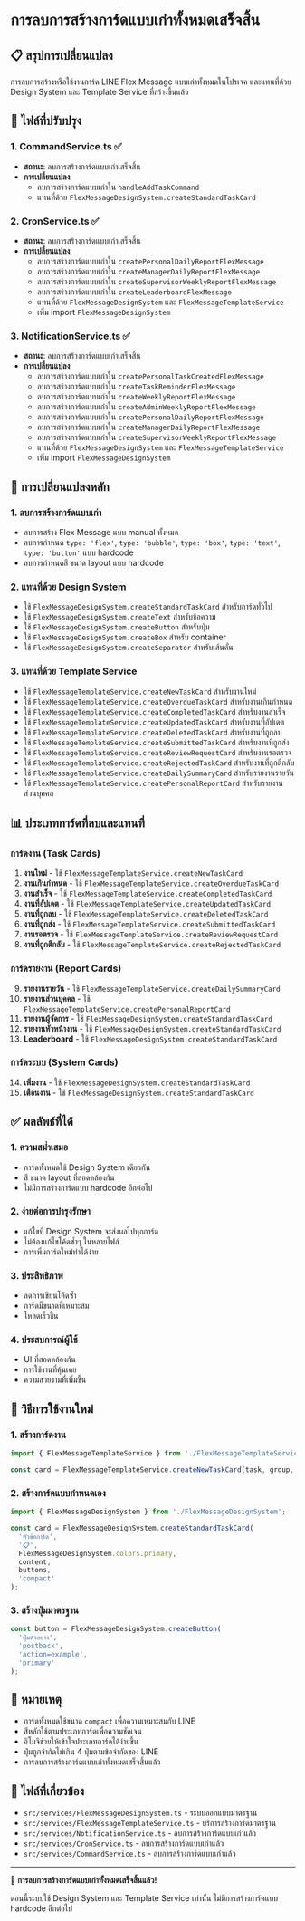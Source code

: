 # การลบการสร้างการ์ดแบบเก่าทั้งหมดเสร็จสิ้น

## 📋 สรุปการเปลี่ยนแปลง

การลบการสร้างหรือใช้งานการ์ด LINE Flex Message แบบเก่าทั้งหมดในโปรเจค และแทนที่ด้วย Design System และ Template Service ที่สร้างขึ้นแล้ว

## 🔄 ไฟล์ที่ปรับปรุง

### 1. **CommandService.ts** ✅
- **สถานะ**: ลบการสร้างการ์ดแบบเก่าเสร็จสิ้น
- **การเปลี่ยนแปลง**:
  - ลบการสร้างการ์ดแบบเก่าใน `handleAddTaskCommand`
  - แทนที่ด้วย `FlexMessageDesignSystem.createStandardTaskCard`

### 2. **CronService.ts** ✅
- **สถานะ**: ลบการสร้างการ์ดแบบเก่าเสร็จสิ้น
- **การเปลี่ยนแปลง**:
  - ลบการสร้างการ์ดแบบเก่าใน `createPersonalDailyReportFlexMessage`
  - ลบการสร้างการ์ดแบบเก่าใน `createManagerDailyReportFlexMessage`
  - ลบการสร้างการ์ดแบบเก่าใน `createSupervisorWeeklyReportFlexMessage`
  - ลบการสร้างการ์ดแบบเก่าใน `createLeaderboardFlexMessage`
  - แทนที่ด้วย `FlexMessageDesignSystem` และ `FlexMessageTemplateService`
  - เพิ่ม import `FlexMessageDesignSystem`

### 3. **NotificationService.ts** ✅
- **สถานะ**: ลบการสร้างการ์ดแบบเก่าเสร็จสิ้น
- **การเปลี่ยนแปลง**:
  - ลบการสร้างการ์ดแบบเก่าใน `createPersonalTaskCreatedFlexMessage`
  - ลบการสร้างการ์ดแบบเก่าใน `createTaskReminderFlexMessage`
  - ลบการสร้างการ์ดแบบเก่าใน `createWeeklyReportFlexMessage`
  - ลบการสร้างการ์ดแบบเก่าใน `createAdminWeeklyReportFlexMessage`
  - ลบการสร้างการ์ดแบบเก่าใน `createPersonalDailyReportFlexMessage`
  - ลบการสร้างการ์ดแบบเก่าใน `createManagerDailyReportFlexMessage`
  - ลบการสร้างการ์ดแบบเก่าใน `createSupervisorWeeklyReportFlexMessage`
  - แทนที่ด้วย `FlexMessageDesignSystem` และ `FlexMessageTemplateService`
  - เพิ่ม import `FlexMessageDesignSystem`

## 🎨 การเปลี่ยนแปลงหลัก

### 1. **ลบการสร้างการ์ดแบบเก่า**
- ลบการสร้าง Flex Message แบบ manual ทั้งหมด
- ลบการกำหนด `type: 'flex'`, `type: 'bubble'`, `type: 'box'`, `type: 'text'`, `type: 'button'` แบบ hardcode
- ลบการกำหนดสี ขนาด layout แบบ hardcode

### 2. **แทนที่ด้วย Design System**
- ใช้ `FlexMessageDesignSystem.createStandardTaskCard` สำหรับการ์ดทั่วไป
- ใช้ `FlexMessageDesignSystem.createText` สำหรับข้อความ
- ใช้ `FlexMessageDesignSystem.createButton` สำหรับปุ่ม
- ใช้ `FlexMessageDesignSystem.createBox` สำหรับ container
- ใช้ `FlexMessageDesignSystem.createSeparator` สำหรับเส้นคั่น

### 3. **แทนที่ด้วย Template Service**
- ใช้ `FlexMessageTemplateService.createNewTaskCard` สำหรับงานใหม่
- ใช้ `FlexMessageTemplateService.createOverdueTaskCard` สำหรับงานเกินกำหนด
- ใช้ `FlexMessageTemplateService.createCompletedTaskCard` สำหรับงานสำเร็จ
- ใช้ `FlexMessageTemplateService.createUpdatedTaskCard` สำหรับงานที่อัปเดต
- ใช้ `FlexMessageTemplateService.createDeletedTaskCard` สำหรับงานที่ถูกลบ
- ใช้ `FlexMessageTemplateService.createSubmittedTaskCard` สำหรับงานที่ถูกส่ง
- ใช้ `FlexMessageTemplateService.createReviewRequestCard` สำหรับงานรอตรวจ
- ใช้ `FlexMessageTemplateService.createRejectedTaskCard` สำหรับงานที่ถูกตีกลับ
- ใช้ `FlexMessageTemplateService.createDailySummaryCard` สำหรับรายงานรายวัน
- ใช้ `FlexMessageTemplateService.createPersonalReportCard` สำหรับรายงานส่วนบุคคล

## 📊 ประเภทการ์ดที่ลบและแทนที่

### การ์ดงาน (Task Cards)
1. **งานใหม่** - ใช้ `FlexMessageTemplateService.createNewTaskCard`
2. **งานเกินกำหนด** - ใช้ `FlexMessageTemplateService.createOverdueTaskCard`
3. **งานสำเร็จ** - ใช้ `FlexMessageTemplateService.createCompletedTaskCard`
4. **งานที่อัปเดต** - ใช้ `FlexMessageTemplateService.createUpdatedTaskCard`
5. **งานที่ถูกลบ** - ใช้ `FlexMessageTemplateService.createDeletedTaskCard`
6. **งานที่ถูกส่ง** - ใช้ `FlexMessageTemplateService.createSubmittedTaskCard`
7. **งานรอตรวจ** - ใช้ `FlexMessageTemplateService.createReviewRequestCard`
8. **งานที่ถูกตีกลับ** - ใช้ `FlexMessageTemplateService.createRejectedTaskCard`

### การ์ดรายงาน (Report Cards)
9. **รายงานรายวัน** - ใช้ `FlexMessageTemplateService.createDailySummaryCard`
10. **รายงานส่วนบุคคล** - ใช้ `FlexMessageTemplateService.createPersonalReportCard`
11. **รายงานผู้จัดการ** - ใช้ `FlexMessageDesignSystem.createStandardTaskCard`
12. **รายงานหัวหน้างาน** - ใช้ `FlexMessageDesignSystem.createStandardTaskCard`
13. **Leaderboard** - ใช้ `FlexMessageDesignSystem.createStandardTaskCard`

### การ์ดระบบ (System Cards)
14. **เพิ่มงาน** - ใช้ `FlexMessageDesignSystem.createStandardTaskCard`
15. **เตือนงาน** - ใช้ `FlexMessageDesignSystem.createStandardTaskCard`

## ✅ ผลลัพธ์ที่ได้

### 1. **ความสม่ำเสมอ**
- การ์ดทั้งหมดใช้ Design System เดียวกัน
- สี ขนาด layout ที่สอดคล้องกัน
- ไม่มีการสร้างการ์ดแบบ hardcode อีกต่อไป

### 2. **ง่ายต่อการบำรุงรักษา**
- แก้ไขที่ Design System จะส่งผลไปทุกการ์ด
- ไม่ต้องแก้ไขโค้ดซ้ำๆ ในหลายไฟล์
- การเพิ่มการ์ดใหม่ทำได้ง่าย

### 3. **ประสิทธิภาพ**
- ลดการเขียนโค้ดซ้ำ
- การ์ดมีขนาดที่เหมาะสม
- โหลดเร็วขึ้น

### 4. **ประสบการณ์ผู้ใช้**
- UI ที่สอดคล้องกัน
- การใช้งานที่คุ้นเคย
- ความสวยงามที่เพิ่มขึ้น

## 🔧 วิธีการใช้งานใหม่

### 1. สร้างการ์ดงาน
```typescript
import { FlexMessageTemplateService } from './FlexMessageTemplateService';

const card = FlexMessageTemplateService.createNewTaskCard(task, group, creator, dueDate);
```

### 2. สร้างการ์ดแบบกำหนดเอง
```typescript
import { FlexMessageDesignSystem } from './FlexMessageDesignSystem';

const card = FlexMessageDesignSystem.createStandardTaskCard(
  'หัวข้อการ์ด',
  '📋',
  FlexMessageDesignSystem.colors.primary,
  content,
  buttons,
  'compact'
);
```

### 3. สร้างปุ่มมาตรฐาน
```typescript
const button = FlexMessageDesignSystem.createButton(
  'ปุ่มตัวอย่าง',
  'postback',
  'action=example',
  'primary'
);
```

## 📝 หมายเหตุ

- การ์ดทั้งหมดใช้ขนาด `compact` เพื่อความเหมาะสมกับ LINE
- สีหลักใช้ตามประเภทการ์ดเพื่อความชัดเจน
- อิโมจิช่วยให้เข้าใจประเภทการ์ดได้ง่ายขึ้น
- ปุ่มถูกจำกัดไม่เกิน 4 ปุ่มตามข้อจำกัดของ LINE
- การลบการสร้างการ์ดแบบเก่าทั้งหมดเสร็จสิ้นแล้ว

## 🔗 ไฟล์ที่เกี่ยวข้อง

- `src/services/FlexMessageDesignSystem.ts` - ระบบออกแบบมาตรฐาน
- `src/services/FlexMessageTemplateService.ts` - บริการสร้างการ์ดมาตรฐาน
- `src/services/NotificationService.ts` - ลบการสร้างการ์ดแบบเก่าแล้ว
- `src/services/CronService.ts` - ลบการสร้างการ์ดแบบเก่าแล้ว
- `src/services/CommandService.ts` - ลบการสร้างการ์ดแบบเก่าแล้ว

---

**🎉 การลบการสร้างการ์ดแบบเก่าทั้งหมดเสร็จสิ้นแล้ว!**

ตอนนี้ระบบใช้ Design System และ Template Service เท่านั้น ไม่มีการสร้างการ์ดแบบ hardcode อีกต่อไป
